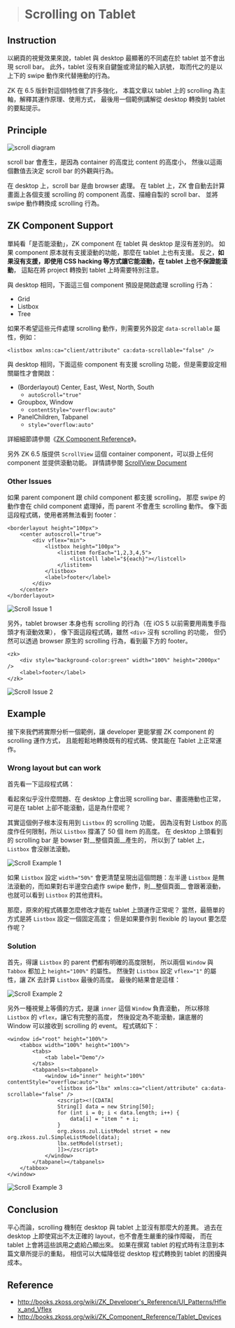 > # Scrolling on Tablet #

Instruction
-----------
以網頁的視覺效果來說，tablet 與 desktop 
最顯著的不同處在於 tablet 並不會出現 scroll bar。
此外，tablet 沒有來自鍵盤或滑鼠的輸入訊號，
取而代之的是以上下的 swipe 動作來代替捲動的行為。

ZK 在 6.5 版針對這個特性做了許多強化，
本篇文章以 tablet 上的 scrolling 為主軸，解釋其運作原理、使用方式，
最後用一個範例講解從 desktop 轉換到 tablet 的要點提示。

Principle
---------
![scroll diagram](image/scrollDiagram.png)

scroll bar 會產生，是因為 container 的高度比 content 的高度小，
然後以這兩個數值去決定 scroll bar 的外觀與行為。

在 desktop 上，scroll bar 是由 browser 處理。
在 tablet 上，ZK 會自動去計算畫面上各個支援 scrolling 的 component 高度、描繪自製的 scroll bar、
並將 swipe 動作轉換成 scrolling 行為。

ZK Component Support
--------------------
單純看「是否能滾動」，ZK component 在 tablet 與 desktop 是沒有差別的。
如果 component 原本就有支援滾動的功能，那麼在 tablet 上也有支援。
反之，__如果沒有支援，即使用 CSS hacking 等方式讓它能滾動，在 tablet 上也不保證能滾動__，
這點在將 project 轉換到 tablet 上時需要特別注意。

與 desktop 相同，下面這三個 component 預設是開啟處理 scrolling 行為：

* Grid
* Listbox
* Tree

如果不希望這些元件處理 scrolling 動作，則需要另外設定 `data-scrollable` 屬性，例如：

	<listbox xmlns:ca="client/attribute" ca:data-scrollable="false" />

與 desktop 相同，下面這些 component 有支援 scrolling 功能，但是需要設定相關屬性才會開啟：

* (Borderlayout) Center, East, West, North, South
	* `autoScroll="true"`
* Groupbox, Window
	* `contentStyle="overflow:auto"`
* PanelChildren, Tabpanel
	* `style="overflow:auto"`

詳細細節請參閱《[ZK Component Reference](http://books.zkoss.org/wiki/ZK_Component_Reference)》。

另外 ZK 6.5 版提供 `ScrollView` 這個 container component，可以掛上任何 component 並提供滾動功能。
詳情請參閱 [ScrollView Document](http://books.zkoss.org/wiki/ZK_Component_Reference/Tablet_Devices/Components/Scrollview)

### Other Issues ###
如果 parent component 跟 child component 都支援 scrolling，
那麼 swipe 的動作會在 child component 處理掉，而 parent 不會產生 scrolling 動作。
像下面這段程式碼，使用者將無法看到 footer：

	<borderlayout height="100px">
		<center autoscroll="true">
			<div vflex="min">
				<listbox height="100px">
					<listitem forEach="1,2,3,4,5">
						<listcell label="${each}"></listcell>
					</listitem>
				</listbox>
				<label>footer</label>
			</div>
		</center>
	</borderlayout>
	
![Scroll Issue 1](image/scrollIssue1.png)

另外，tablet browser 本身也有 scrolling 的行為（在 iOS 5 以前需要用兩隻手指頭才有滾動效果），
像下面這段程式碼，雖然 `<div>` 沒有 scrolling 的功能，
但仍然可以透過 browser 原生的 scrolling 行為，看到最下方的 footer。

	<zk>
		<div style="background-color:green" width="100%" height="2000px" />
		<label>footer</label>
	</zk>

![Scroll Issue 2](image/scrollIssue2.png)

Example
-------
接下來我們將實際分析一個範例，讓 developer 更能掌握 ZK component 的 scrolling 運作方式，
且能輕鬆地轉換既有的程式碼、使其能在 Tablet 上正常運作。

### Wrong layout but can work ###
首先看一下這段程式碼：

<window id="root">
	<tabbox width="100%">
		<tabs>
			<tab label="Demo"/>
		</tabs>
		<tabpanels><tabpanel>
			<window id="inner">
				<listbox id="lbx" />
				<zscript><![CDATA[
				//generate data for listbox
				String[] data = new String[50];
				for (int i = 0; i < data.length; i++) {
					data[i] = "item " + i;
				}
				org.zkoss.zul.ListModel strset = new org.zkoss.zul.SimpleListModel(data);
				lbx.setModel(strset);
				]]></zscript>
			</window>
		</tabpanel></tabpanels>
	</tabbox>
</window>
	
看起來似乎沒什麼問題、在 desktop 上會出現 scrolling bar、畫面捲動也正常，
可是在 tablet 上卻不能滾動，這是為什麼呢？

其實這個例子根本沒有用到 `Listbox` 的 scrolling 功能，
因為沒有對 Listbox 的高度作任何限制，所以 `Listbox` 撐滿了 50 個 item 的高度。
在 desktop 上頭看到的 scrolling bar 是 bowser 對__整個頁面__產生的，
所以到了 tablet 上，`Listbox` 會沒辦法滾動。

![Scroll Example 1](image/scrollExample1.png)

如果 `Listbox` 設定 `width="50%"` 會更清楚呈現出這個問題：左半邊 `Listbox` 是無法滾動的，而如果對右半邊空白處作 swipe 動作，則__整個頁面__ 會跟著滾動，也就可以看到 `Listbox` 的其他資料。

那麼，原來的程式碼要怎麼修改才能在 tablet 上頭運作正常呢？
當然，最簡單的方式是將 `Listbox` 設定一個固定高度；
但是如果要作到 flexible 的 layout 要怎麼作呢？

### Solution ###
首先，得讓 `Listbox` 的 parent 們都有明確的高度限制，
所以兩個 `Window` 與 `Tabbox` 都加上 `height="100%"` 的屬性。
然後對 `Listbox` 設定 `vflex="1"` 的屬性，讓 ZK 去計算 `Listbox` 最後的高度。
最後的結果會是這樣：

<window id="root" height="100%">
	<tabbox width="100%" height="100%">
		<tabs>
			<tab label="Demo"/>
		</tabs>
		<tabpanels><tabpanel>
			<window id="inner" height="100%">
				<listbox id="lbx" vflex="1" />
				<zscript><![CDATA[
				String[] data = new String[50];
				for (int i = 0; i < data.length; i++) {
					data[i] = "item " + i;
				}
				org.zkoss.zul.ListModel strset = new org.zkoss.zul.SimpleListModel(data);
				lbx.setModel(strset);
				]]></zscript>
			</window>
		</tabpanel></tabpanels>
	</tabbox>
</window>

![Scroll Example 2](image/scrollExample2.png)

另外一種視覺上等價的方式，是讓 `inner` 這個 `Window` 負責滾動，
所以移除 `Listbox` 的 `vflex`，讓它有完整的高度，
然後設定為不能滾動，讓底層的 Window 可以接收到 scrolling 的 event。
程式碼如下：

	<window id="root" height="100%">
		<tabbox width="100%" height="100%">
			<tabs>
				<tab label="Demo"/>
			</tabs>
			<tabpanels><tabpanel>
				<window id="inner" height="100%" contentStyle="overflow:auto">
					<listbox id="lbx" xmlns:ca="client/attribute" ca:data-scrollable="false" />
					<zscript><![CDATA[
					String[] data = new String[50];
					for (int i = 0; i < data.length; i++) {
						data[i] = "item " + i;
					}
					org.zkoss.zul.ListModel strset = new org.zkoss.zul.SimpleListModel(data);
					lbx.setModel(strset);
					]]></zscript>
				</window>
			</tabpanel></tabpanels>
		</tabbox>
	</window>

![Scroll Example 3](image/scrollExample3.png)

Conclusion
----------
平心而論，scrolling 機制在 desktop 與 tablet 上並沒有那麼大的差異。
過去在 desktop 上即使寫出不太正確的 layout，也不會產生嚴重的操作障礙，
而在 tablet 上會將這些誤用之處給凸顯出來。
如果在撰寫 tablet 的程式時有注意到本篇文章所提示的重點，
相信可以大幅降低從 desktop 程式轉換到 tablet 的困擾與成本。

Reference
---------
* http://books.zkoss.org/wiki/ZK_Developer's_Reference/UI_Patterns/Hflex_and_Vflex
* http://books.zkoss.org/wiki/ZK_Component_Reference/Tablet_Devices

